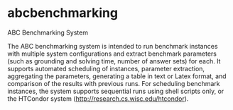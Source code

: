 # abcbenchmarking
ABC Benchmarking System

The ABC benchmarking system is intended to run benchmark instances with multiple system configurations
and extract benchmark parameters (such as grounding and solving time, number of answer sets) for each.
It supports automated scheduling of instances, parameter extraction,
aggregating the parameters, generating a table in text or Latex format,
and comparison of the results with previous runs.
For scheduling benchmark instances, the system supports sequential runs using shell scripts only,
or the HTCondor system (http://research.cs.wisc.edu/htcondor).